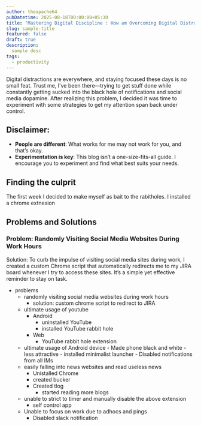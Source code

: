 ```yaml
---
author: theapache64
pubDatetime: 2025-08-18T00:00:00+05:30
title: "Mastering Digital Discipline : How am Overcoming Digital Distractions"
slug: sample-title
featured: false
draft: true
description:
  sample desc
tags:
  - productivity
---
```


Digital distractions are everywhere, and staying focused these days is no small feat. Trust me, I've been there—trying to get stuff done while constantly getting sucked into the black hole of notifications and social media dopamine. After realizing this problem, I decided it was time to experiment with some strategies to get my attention span back under control.

## Disclaimer:

- **People are different**: What works for me may not work for you, and that’s okay.
- **Experimentation is key**: This blog isn’t a one-size-fits-all guide. I encourage you to experiment and find what best suits your needs.

## Finding the culprit

The first week I decided to make myself as bait to the rabitholes. I installed a chrome extnesion

## Problems and Solutions


### Problem: Randomly Visiting Social Media Websites During Work Hours
Solution:
To curb the impulse of visiting social media sites during work, I created a custom Chrome script that automatically redirects me to my JIRA board whenever I try to access these sites. It’s a simple yet effective reminder to stay on task.

- problems
  - randomly visiting social media websites during work hours
    - solution: custom chrome script to redirect to JIRA
  - ultimate usage of youtube 
    - Android
      - uninstalled YouTube
      - installed YouTube rabbit hole
    - Web
      - YouTube rabbit hole extension
  - ultimate usage of Android device
        - Made phone black and white - less attractive
        - installed minimalist launcher
        - Disabled notifications from all IMs
  - easily falling into news websites and read useless news 
    - Unistalled Chrome
    - created bucker
    - Created tlog
      - started reading more blogs
  - unable to strict to timer and manually disable the above extension
    - self control app
  - Unable to focus on work due to adhocs and pings
    - Disabled slack notification

